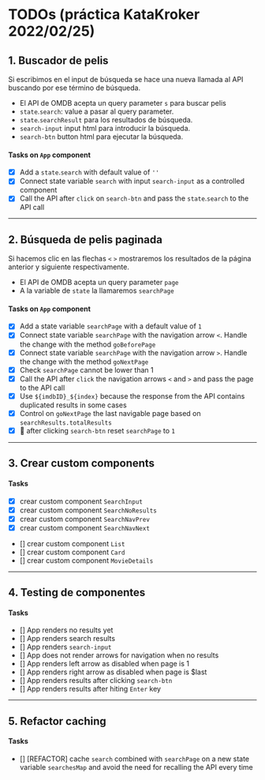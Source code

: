 # TODOs (práctica KataKroker 2022/02/25)

## 1. Buscador de pelis

Si escribimos en el input de búsqueda se hace una nueva llamada al API buscando por ese término de búsqueda.

- El API de OMDB acepta un query parameter `s` para buscar pelis
- `state`.`search`: value a pasar al query parameter.
- `state`.`searchResult` para los resultados de búsqueda.
- `search-input` input html para introducir la búsqueda.
- `search-btn` button html para ejecutar la búsqueda.

#### Tasks on `App` component

- [x] Add a `state`.`search` with default value of `''`
- [x] Connect state variable `search` with input `search-input` as a controlled component
- [x] Call the API after `click` on `search-btn` and pass the `state`.`search` to the API call

---

## 2. Búsqueda de pelis paginada

Si hacemos clic en las flechas `<` `>` mostraremos los resultados de la página anterior y siguiente respectivamente.

- El API de OMDB acepta un query parameter `page`
- A la variable de `state` la llamaremos `searchPage`

#### Tasks on `App` component

- [x] Add a state variable `searchPage` with a default value of `1`
- [x] Connect state variable `searchPage` with the navigation arrow `<`. Handle the change with the method `goBeforePage`
- [x] Connect state variable `searchPage` with the navigation arrow `>`. Handle the change with the method `goNextPage`
- [x] Check `searchPage` cannot be lower than 1
- [x] Call the API after `click` the navigation arrows `<` and `>` and pass the page to the API call
- [x] Use `${imdbID}_${index}` because the response from the API contains duplicated results in some cases
- [x] Control on `goNextPage` the last navigable page based on `searchResults.totalResults`
- [x] :bug: after clicking `search-btn` reset `searchPage` to `1`

---

## 3. Crear custom components

#### Tasks

- [x] crear custom component `SearchInput`
- [x] crear custom component `SearchNoResults`
- [x] crear custom component `SearchNavPrev`
- [x] crear custom component `SearchNavNext`
- [] crear custom component `List`
- [] crear custom component `Card`
- [] crear custom component `MovieDetails`

---

## 4. Testing de componentes

#### Tasks

- [] App renders no results yet
- [] App renders search results
- [] App renders `search-input`
- [] App does not render arrows for navigation when no results
- [] App renders left arrow as disabled when page is 1
- [] App renders right arrow as disabled when page is $last
- [] App renders results after clicking `search-btn`
- [] App renders results after hiting `Enter` key

---

## 5. Refactor caching

#### Tasks

- [] [REFACTOR] cache `search` combined with `searchPage` on a new state variable `searchesMap` and avoid the need for recalling the API every time

